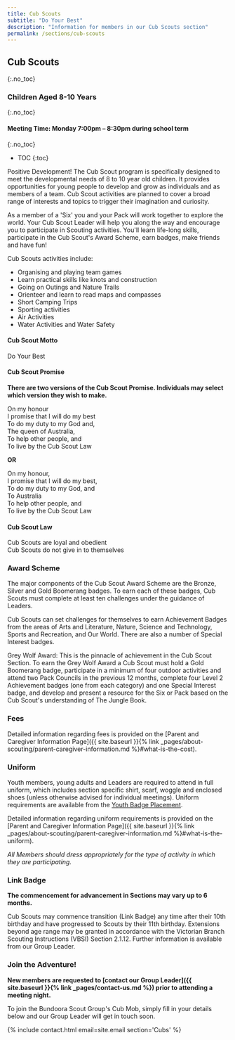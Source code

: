 ```yaml
---
title: Cub Scouts
subtitle: "Do Your Best"
description: "Information for members in our Cub Scouts section"
permalink: /sections/cub-scouts
---
```


## Cub Scouts
{:.no_toc}

### Children Aged 8-10 Years
{:.no_toc}

#### Meeting Time: Monday 7:00pm – 8:30pm during school term
{:.no_toc}

- TOC
{:toc}

Positive Development! The Cub Scout program is specifically designed to meet the developmental needs of 8 to 10 year old children. It provides opportunities for young people to develop and grow as individuals and as members of a team. Cub Scout activities are planned to cover a broad range of interests and topics to trigger their imagination and curiosity.

As a member of a 'Six' you and your Pack will work together to explore the world. Your Cub Scout Leader will help you along the way and encourage you to participate in Scouting activities. You'll learn life-long skills, participate in the Cub Scout's Award Scheme, earn badges, make friends and have fun!

Cub Scouts activities include:

* Organising and playing team games
* Learn practical skills like knots and construction
* Going on Outings and Nature Trails
* Orienteer and learn to read maps and compasses
* Short Camping Trips
* Sporting activities
* Air Activities
* Water Activities and Water Safety

#### Cub Scout Motto

Do Your Best

#### Cub Scout Promise

**There are two versions of the Cub Scout Promise. Individuals may select which version they wish to make.**

On my honour  
I promise that I will do my best  
To do my duty to my God and,  
The queen of Australia,  
To help other people, and  
To live by the Cub Scout Law

**OR**

On my honour,  
I promise that I will do my best,  
To do my duty to my God, and  
To Australia  
To help other people, and  
To live by the Cub Scout Law

#### Cub Scout Law

Cub Scouts are loyal and obedient  
Cub Scouts do not give in to themselves  

### Award Scheme

The major components of the Cub Scout Award Scheme are the Bronze, Silver and Gold Boomerang badges. To earn each of these badges, Cub Scouts must complete at least ten challenges under the guidance of Leaders.

Cub Scouts can set challenges for themselves to earn Achievement Badges from the areas of Arts and Literature, Nature, Science and Technology, Sports and Recreation, and Our World. There are also a number of Special Interest badges.

Grey Wolf Award: This is the pinnacle of achievement in the Cub Scout Section. To earn the Grey Wolf Award a Cub Scout must hold a Gold Boomerang badge, participate in a minimum of four outdoor activities and attend two Pack Councils in the previous 12 months, complete four Level 2 Achievement badges (one from each category) and one Special Interest badge, and develop and present a resource for the Six or Pack based on the Cub Scout's understanding of The Jungle Book.

### Fees

Detailed information regarding fees is provided on the [Parent and Caregiver Information Page]({{ site.baseurl }}{% link _pages/about-scouting/parent-caregiver-information.md %}#what-is-the-cost).

### Uniform

Youth members, young adults and Leaders are required to attend in full uniform, which includes section specific shirt, scarf, woggle and enclosed shoes (unless otherwise advised for individual meetings). Uniform requirements are available from the [Youth Badge Placement](https://scoutsvictoria.com.au/age-sections-adults/cub-scouts/uniform-and-badge-placement/).

Detailed information regarding uniform requirements is provided on the [Parent and Caregiver Information Page]({{ site.baseurl }}{% link _pages/about-scouting/parent-caregiver-information.md %}#what-is-the-uniform).

*All Members should dress appropriately for the type of activity in which they are participating.*

### Link Badge

**The commencement for advancement in Sections may vary up to 6 months.**

Cub Scouts may commence transition (Link Badge) any time after their 10th birthday and have progressed to Scouts by their 11th birthday. Extensions beyond age range may be granted in accordance with the Victorian Branch Scouting Instructions (VBSI) Section 2.1.12. Further information is available from our Group Leader.

### Join the Adventure!

**New members are requested to [contact our Group Leader]({{ site.baseurl }}{% link _pages/contact-us.md %}) prior to attending a meeting night.**

To join the Bundoora Scout Group's Cub Mob, simply fill in your details below and our Group Leader will get in touch soon.

{% include contact.html email=site.email section='Cubs' %}